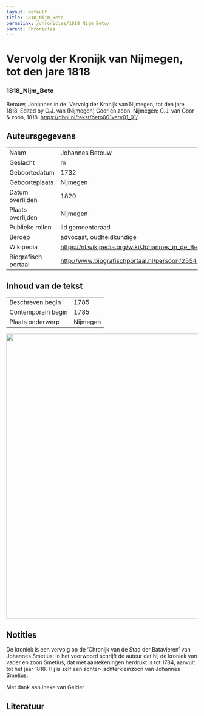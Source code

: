 ```yaml
---
layout: default
title: 1818_Nijm_Beto
permalink: /chronicles/1818_Nijm_Beto/
parent: Chronicles
--- 
```



# Vervolg der Kronijk van Nijmegen, tot den jare 1818 

### 1818_Nijm_Beto 

Betouw, Johannes in de. Vervolg der Kronijk van Nijmegen, tot den jare 1818. Edited by C.J. van (Nijmegen) Goor en zoon. Nijmegen: C.J. van Goor & zoon, 1818. https://dbnl.nl/tekst/beto001verv01_01/. 

## Auteursgegevens 

| | | 
| --------------- | --------------- | 
| Naam | Johannes Betouw | 
| Geslacht | m | 
| Geboortedatum | 1732 | 
| Geboorteplaats | Nijmegen | 
| Datum overlijden | 1820 | 
| Plaats overlijden | Nijmegen | 
| Publieke rollen | lid gemeenteraad | 
| Beroep | advocaat, oudheidkundige | 
| Wikipedia | https://nl.wikipedia.org/wiki/Johannes_in_de_Betouw#:~:text=Johannes%20in%20de%20Betouw%20(Nijmegen,en%20van%20een%20invloedrijk%20geslacht. | 
| Biografisch portaal | http://www.biografischportaal.nl/persoon/25545735 | 

## Inhoud van de tekst 

| | | 
| --------------- | --------------- | 
| Beschreven begin | 1785 | 
| Contemporain begin | 1785 | 
| Plaats onderwerp | Nijmegen | 

[<img src="..\..\barplots_chronicles\1818_Nijm_Beto.jpg" width="750"/>](..\..\barplots_chronicles\1818_Nijm_Beto.jpg) 

## Notities 

De kroniek is een vervolg op de ‘Chronijk van de Stad der Batavieren’ van
Johannes Smetius: in het voorwoord schrijft de auteur dat hij de kroniek van
vader en zoon Smetius, dat met aantekeningen herdrukt is tot 1784, aanvult tot
het jaar 1818. Hij is  zelf een achter- achterkleinzoon van Johannes Smetius.

Met dank aan Ineke van Gelder



## Literatuur 


